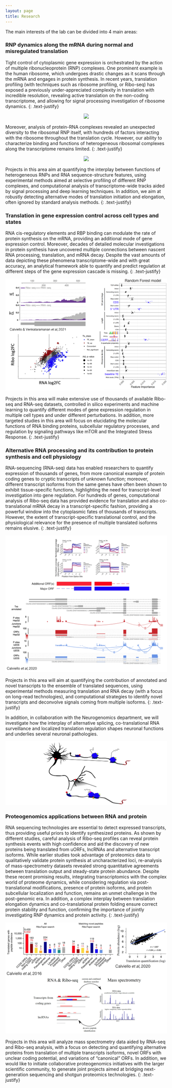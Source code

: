 ```yaml
---
layout: page
title: Research
---
```



The main interests of the lab can be divided into 4 main areas:



### RNP dynamics along the mRNA during normal and misregulated translation

Tight control of cytoplasmic gene expression is orchestrated by the action of multiple ribonucleoprotein (RNP) 
complexes. One prominent example is the human ribosome, which undergoes drastic changes as it scans through the mRNA and engages in protein synthesis.
In recent years, translation profiling (with techniques such as ribosome profiling, or Ribo-seq) has exposed a previously under-appreciated complexity in translation with incredible resolution, revealing active translation on the non-coding transcriptome,
and allowing for signal processing investigation of ribosome dynamics.
{: .text-justify}
<p align="center">
<img src="/img/ribot.png"  />
</p>
Moreover, analysis of protein-RNA complexes revealed an unexpected diversity to the ribosomal RNP itself, with hundreds of factors interacting with the ribosome throughout the translation cycle. However, our ability to characterize binding and functions of heterogeneous ribosomal complexes along the transcriptome remains limited.
{: .text-justify}
<p align="center">
<img src="/img/rnp_dyn_ok.png"  />
</p>
Projects in this area aim at quantifying the interplay between functions of heterogeneous RNPs and RNA sequence-structure features, using experimental methods aimed at selective profiling of different RNP complexes, and computational analysis of transcriptome-wide tracks aided by signal processing and deep learning techniques. In addition, we aim at robustly detecting alternative modes of translation initiation and elongation, often ignored by standard analysis methods.
{: .text-justify}
<br>


### Translation in gene expression control across cell types and states

RNA cis-regulatory elements and RBP binding can modulate the rate of protein synthesis on the mRNA, providing an additional mode of gene expression control. Moreover, decades of detailed molecular investigations in protein synthesis have uncovered multiple connections between nascent RNA processing, translation, and mRNA decay. Despite the vast amounts of data depicting these phenomena transcriptome-wide and with great accuracy, an analytical framework able to quantify and predict regulation at different steps of the gene expression cascade is missing.
{: .text-justify}
<p align="center">
<img src="/img/regul3.png" />
</p>
Projects in this area will make extensive use of thousands of available Ribo-seq and RNA-seq datasets, controlled in silico experiments and machine learning to quantify different modes of gene expression regulation in multiple cell types and under different perturbations. In addition, more targeted studies in this area will focus on elucidating the molecular functions of RNA binding proteins, subcellular regulatory processes, and regulation by signaling pathways like mTOR and the Integrated Stress Response.
{: .text-justify}
<br>


### Alternative RNA processing and its contribution to protein synthesis and cell physiology

RNA-sequencing (RNA-seq) data has enabled researchers to quantify expression of thousands of genes, from more canonical example of protein coding genes to cryptic transcripts of unknown function; moreover, different transcript isoforms from the same genes have often been shown to exhibit tissue-specific functions, highlighting the need for transcript-level investigation into gene regulation. For hundreds of genes, computational analysis of Ribo-seq data has provided evidence for translation and also co-translational mRNA decay in a transcript-specific fashion, providing a powerful window into the cytoplasmic fates of thousands of transcripts. However, the extent of transcript-specific translational control, and the physiological relevance for the presence of multiple translated isoforms remains elusive.
{: .text-justify}
<p align="center">
<img src="/img/altspl.png"  />
</p>
Projects in this area will aim at quantifying the contribution of annotated and novel transcripts to the ensemble of translated sequences, using experimental methods measuring translation and RNA decay (with a focus on long-read technologies), and computational strategies to identify novel transcripts and deconvolve signals coming from multiple isoforms.
{: .text-justify}
<br>

In addition, in collaboration with the Neurogenomics department, we will investigate how the interplay of alternative splicing, co-translational RNA surveillance and localized translation
regulation shapes neuronal functions and underlies several neuronal pathologies.

<p align="center">
<img src="/img/neur2.png"  />
</p>


### Proteogenomics applications between RNA and protein

RNA sequencing technologies are essential to detect expressed transcripts, thus providing useful priors to identify synthesized proteins. As shown by different studies, careful analysis of Ribo-seq profiles can reveal protein synthesis events with high confidence and aid the discovery of new proteins being translated from uORFs, lncRNAs and alternative transcript isoforms. While earlier studies took advantage of proteomics data to qualitatively validate protein synthesis at uncharacterized loci, re-analysis of mass-spectrometry datasets revealed strong quantitative agreements between translation output and steady-state protein abundance. Despite these recent promising results, integrating transcriptomics with the complex world of proteome dynamics, while considering regulation via post-translational modifications, presence of protein isoforms, and protein subcellular localization and function, remains an unmet challenge in the post-genomic era. 
In addition, a complex interplay between translation elongation dynamics and co-translational protein folding ensure correct protein stability and function, confirming the importance of jointly investigating RNP dynamics and protein activity.
{: .text-justify}
<p align="center">
<img src="/img/proteogen.png"  />
</p>
Projects in this area will analyze mass spectrometry data aided by RNA-seq and Ribo-seq analysis, with a focus on detecting and quantifying alternative proteins from translation of multiple transcripts isoforms, novel ORFs with unclear coding potential, and variations of “canonical” ORFs. In addition, we would like to initiate collaborative proteogenomics initiatives with the larger scientific community, to generate joint projects aimed at bridging next-generation sequencing and shotgun proteomics technologies.
{: .text-justify}
<br>





